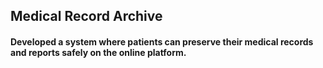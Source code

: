 ## Medical Record Archive
#### Developed a system where patients can preserve their medical records and reports safely on the online platform.
